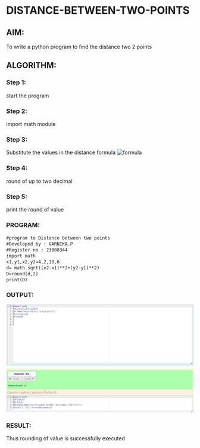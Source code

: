 # DISTANCE-BETWEEN-TWO-POINTS

## AIM:
To write a python program to find the distance two 2 points
## ALGORITHM:
### Step 1:
start the program
### Step 2:
import math module
### Step 3: 
Substitute the values in the distance formula  ![formula](/formula.JPG)
### Step 4: 
round of up to two decimal
### Step 5:
print the round of value
### PROGRAM:
```
#program to Distance between two points
#Developed by : VARNIKA.P
#Register no : 23008344
import math
x1,y1,x2,y2=4,2,10,6
d= math.sqrt((x2-x1)**2+(y2-y1)**2)
D=round(d,2)
print(D)
```


### OUTPUT:
![Alt text](image.png)


### RESULT:
Thus rounding of value is successfully executed
